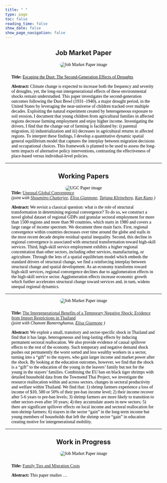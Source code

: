 ```yaml
---
title: " "
type: page
toc: false
reading_time: false
show_date: false
show_page_navigation: false
---
```


<div class="research-section">

<h2 style="text-align:center;">Job Market Paper</h2>


<div style="max-width:100%; margin:0 auto; padding:0 20px; color:#000; font-family: Georgia, serif;">

  <!-- Center the image -->
  <div style="text-align: center; margin-bottom: 1.5rem;">
    <img src="/uploads/DB_picture.png" alt="Job Market Paper image"
         style="max-width:60%; height:auto; border-radius:8px; display:inline-block;">
  </div>

  <!-- Text block -->
  <div style="color:#000;">
    <strong>Title:</strong>
    <a href="/uploads/lucalooser_cv.pdf" target="_blank" style="color:#000; text-decoration:underline;">
      Escaping the Dust: The Second-Generation Effects of Droughts
    </a>
    <p>
      <strong>Abstract:</strong>
      Climate change is expected to increase both the frequency and severity of droughts, yet,
      the long-run intergenerational effects of these environmental shocks remain understudied.
      This paper investigates the second-generation outcomes following the Dust Bowl (1931–1940),
      a major drought period, in the United States by leveraging the near-universe of children
      tracked over multiple decades. Exploiting the natural experiment created by heterogeneous
      exposure to soil erosion, I document that young children from agricultural families in
      affected regions decrease farming employment and enjoy higher income. Investigating the
      drivers, I find that the change out of farming is facilitated by: i) parental migration,
      ii) industrialization and iii) decreases in agricultural returns in affected regions.
      To interpret these findings, I develop a quantitative dynamic spatial general equilibrium
      model that captures the interplay between migration decisions and occupational choices.
      This framework is planned to be used to assess the long-term impacts of alternative policy
      interventions, contrasting the effectiveness of place-based versus individual-level policies.
    </p>
  </div>

</div>





---

<h2 style="text-align:center;">Working Papers</h2>

<div style="max-width:100%; margin:0 auto; padding:0 20px; color:#000; font-family: Georgia, serif;">

  <!-- Center the image -->
  <div style="text-align: center; margin-bottom: 0rem;">
    <img src="/uploads/UGC_picture.png" alt="UGC Paper image"
         style="max-width:60%; height:auto; border-radius:8px; display:inline-block;">
  </div>
  <div style="flex: 3;">
  <strong>Title:</strong> 
    <a href="/uploads/lucalooser_cv.pdf" target="_blank">
      Unequal Global Convergence
    </a>
    <br>
    <em>(joint with 
      <a href="https://pages.jh.edu/schatt20/" target="_blank">Shoumitro Chatterjee</a>, 
      <a href="https://sites.google.com/view/elisagiannone/" target="_blank">Elisa Giannone</a>, 
      <a href="https://sites.google.com/view/tkleineberg/home" target="_blank">Tatjana Kleineberg</a>, 
      <a href="https://kankuno.github.io/" target="_blank">Kan Kuno</a>
    )</em>
    <p><strong>Abstract:</strong> We revisit a classical question: what is the role of structural transformation in determining regional convergence? To do so, we construct a novel global dataset of regional GDPs and granular sectoral employment for more than 1500 regions and more than 90 countries, which starts in 1980 and covers a large range of income spectrum. We document three main facts. First, regional convergence within countries decreases over time around the globe and stalls in the most recent decade despite residual spatial inequality. Second, this decline in regional convergence is associated with structural transformation toward high-skill services. Third, high-skill service employment exhibits a higher regional concentration than other sectors, including other services, manufacturing, or agriculture. Through the lens of a spatial equilibrium model which embeds the standard drivers of structural change, we find a reinforcing interplay between structural change and spatial development. As an economy transforms toward high-skill services, regional convergence declines due to agglomeration effects in the high-skill service sector. Agglomeration effects increase economic growth which further accelerates structural change toward services and, in turn, widens unequal regional dynamics.</p>
  </div>

</div>

---

<div style="max-width:100%; margin:0 auto; padding:0 20px; color:#000; font-family: Georgia, serif;">

  <!-- Center the image -->
  <div style="text-align: center; margin-bottom: 1.5rem;">
    <img src="/uploads/Shrimp_picture.png" alt="Job Market Paper image"
         style="max-width:60%; height:auto; border-radius:8px; display:inline-block;">
  </div>

  <div style="flex: 3;">
    <strong>Title:</strong> 
    <a href="/uploads/lucalooser_cv.pdf" target="_blank">
      The Intergenerational Benefits of a Temporary Negative Shock: Evidence from Import Restrictions in Thailand
    </a>
    <br>
    <em>(joint with Chanont Banternghansa, 
      <a href="https://sites.google.com/view/tkleineberg/home" target="_blank">Elisa Giannone</a>
    )</em>
    <p><strong>Abstract:</strong> We exploit a small, transitory and sector-specific shock in Thailand and find that it has large, heterogeneous and long-lasting effects by inducing permanent sectoral reallocation. We also provide evidence of causal spillover effects to the rest of the economy. Such temporary and negative demand shock pushes out permanently the worst sorted and less wealthy workers in a sector, turning into a “gift” to the stayers, who gain larger income and market power after the shock. By looking at the education outcomes, however, we find that the shock is a “gift” to the education of the young in the leavers’ family but not for the young in the stayers’ families. Combining the EU ban on black tiger shrimps with detailed household data from the Townsend Thai Project, we investigate the resource reallocation within and across sectors, changes in sectoral productivity and welfare within Thailand. We find that: 1) shrimp farmers experience a loss of income of $10, 500 or 50% of their pre-ban income level; 2) their income recover after 5-6 years to pre-ban levels; 3) shrimp farmers are more likely to transition to other sectors even after 10 years; 4) they accumulate assets in new sectors; 5) there are significant spillover effects on local income and sectoral reallocation for non-shrimp farmers; 6) stayers in the sector “gain” in the long-term income but young members of households that left the shrimp sector “gain” in education creating motive for intergenerational mobility.</p>
  </div>

</div>



---

<h2 style="text-align:center;">Work in Progress</h2>

<div style="max-width:100%; margin:0 auto; padding:0 20px; color:#000; font-family: Georgia, serif;">

  <!-- Center the image -->
  <div style="text-align: center; margin-bottom: 1.5rem;">
    <img src="/uploads/mignet_picture.png" alt="Job Market Paper image"
         style="max-width:60%; height:auto; border-radius:8px; display:inline-block;">
  </div>

  <div style="flex: 3;">
      <strong>Title:</strong> 
    <a href="/uploads/lucalooser_cv.pdf" target="_blank">
      Family Ties and Migration Costs
    </a> 
    <p><strong>Abstract:</strong> This paper studies …</p>

  </div>

</div>

</div>

